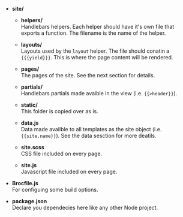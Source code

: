 - <span class="icon-folder"></span> **site/**
  - <span class="icon-folder"></span> **helpers/**  
    Handlebars helpers. Each helper should have it's own file that exports a function. The filename is the name of the helper.

  - <span class="icon-folder"></span> **layouts/**  
    Layouts used by the `layout` helper. The file should conatin a `{{{yield}}}`. This is where the page content will be rendered.

  - <span class="icon-folder"></span> **pages/**  
    The pages of the site. See the next section for details.

  - <span class="icon-folder"></span> **partials/**  
    Handlebars partials made avaible in the view (i.e. `{{>header}}`).

  - <span class="icon-folder"></span> **static/**  
    This folder is copied over as is.

  - <span class="icon-file"></span> **data.js**  
    Data made availble to all templates as the site object (i.e. `{{site.name}}`). See the data sesction for more deatils.

  - <span class="icon-file"></span> **site.scss**  
    CSS file included on every page.

  - <span class="icon-file"></span> **site.js**  
    Javascript file included on every page.

- <span class="icon-file"></span> **Brocfile.js**  
  For configuing some build options.

- <span class="icon-file"></span> **package.json**  
  Declare you dependecies here like any other Node project.

